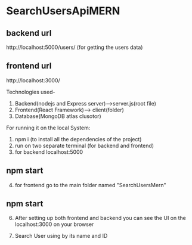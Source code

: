 # SearchUsersApiMERN

## backend url
http://localhost:5000/users/ (for getting the users data)

## frontend url
http://localhost:3000/

Technologies used-
1. Backend(nodejs and Express server)-->server.js(root file)
2. Frontend(React Framework)--> client(folder)
3. Database(MongoDB atlas clusotor)

For running it on the local System:

1. npm i (to install all the dependencies of the project)
2. run on two separate terminal (for backend and frontend)
3. for backend localhost:5000 
## npm start 

4. for frontend go to the main folder named "SearchUsersMern"
## npm start

6. After setting up both frontend and backend you can see the UI on the localhost:3000 on your browser

7. Search User using by its name and ID
